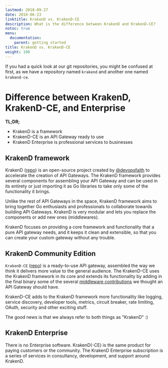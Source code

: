```yaml
---
lastmod: 2018-09-27
date: 2018-06-23
linktitle: KrakenD vs. KrakenD-CE
description: What is the difference between KrakenD and KrakenD-CE?
notoc: true
menu:
  documentation:
    parent: getting started
title: KrakenD vs. KrakenD-CE
weight: 100
---
```

If you had a quick look at our git repositories, you might be confused at first, as we have a repository named `krakend` and another one named `krakend-ce`.

# Difference between KrakenD, KrakenD-CE, and Enterprise
**TL;DR;**

- KrakenD is a framework
- KrakenD-CE is an API Gateway ready to use
- KrakenD Enterprise is professional services to businesses

## KrakenD framework
KrakenD ([repo](https://github.com/devopsfaith/krakend)) is an open-source project created by [@devopsfaith](https://twitter.com/devopsfaith) to accelerate the creation of API Gateways. The KrakenD framework provides several components for assembling your API Gateway and can be used in its entirety or just importing it as Go libraries to take only some of the functionality it brings.

Unlike the rest of API Gateways in the space, KrakenD framework aims to bring together Go enthusiasts and professionals to collaborate towards building API Gateways. KrakenD is very modular and lets you replace the components or add new ones (middlewares).

KrakenD focuses on providing a core framework and functionality that a pure API gateway needs, and it keeps it clean and extensible, so that you can create your custom gateway without any trouble.


## KrakenD Community Edition
`KrakenD-CE` ([repo](https://github.com/devopsfaith/krakend-ce)) is a ready-to-use API gateway, assembled the way we think it delivers more value to the general audience. The KrakenD-CE uses the KrakenD framework in its core and extends its functionality by adding in the final binary some of the several [middleware contributions](https://github.com/devopsfaith/krakend-contrib) we thought an API Gateway should have.

KrakenD-CE adds to the KrakenD framework more functionality like logging, service discovery, developer tools, metrics, circuit breaker, rate limiting, OAuth, security and other exciting stuff.

The good news is that we always refer to both things as "KrakenD" :)

## KrakenD Enterprise
There is no Enterprise software. KrakenD(-CE) is the same product for paying customers or the community. The KrakenD Enterprise subscription is a series of services in consultancy, development, and support around KrakenD.

